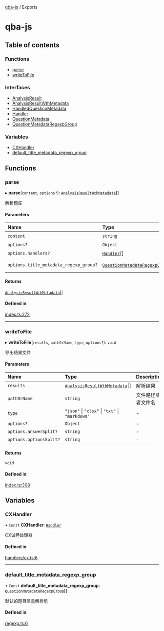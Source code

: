 [qba-js](README.md) / Exports

# qba-js

## Table of contents

### Functions

- [parse](modules.md#parse)
- [writeToFile](modules.md#writetofile)

### Interfaces

- [AnalysisResult](interfaces/AnalysisResult.md)
- [AnalysisResultWthMetadata](interfaces/AnalysisResultWthMetadata.md)
- [HandledQuestionMetadata](interfaces/HandledQuestionMetadata.md)
- [Handler](interfaces/Handler.md)
- [QuestionMetadata](interfaces/QuestionMetadata.md)
- [QuestionMetadataRegexpGroup](interfaces/QuestionMetadataRegexpGroup.md)

### Variables

- [CXHandler](modules.md#cxhandler)
- [default\_title\_metadata\_regexp\_group](modules.md#default_title_metadata_regexp_group)

## Functions

### parse

▸ **parse**(`content`, `options?`): [`AnalysisResultWthMetadata`](interfaces/AnalysisResultWthMetadata.md)[]

解析题库

#### Parameters

| Name | Type | Description |
| :------ | :------ | :------ |
| `content` | `string` | 题库文本 |
| `options?` | `Object` | - |
| `options.handlers?` | [`Handler`](interfaces/Handler.md)[] | 处理器 **`See`** |
| `options.title_metadata_regexp_group?` | [`QuestionMetadataRegexpGroup`](interfaces/QuestionMetadataRegexpGroup.md)[] | 题目信息解析组 **`Default`** ```ts {@link default_title_metadata_regexp_group} ``` |

#### Returns

[`AnalysisResultWthMetadata`](interfaces/AnalysisResultWthMetadata.md)[]

#### Defined in

[index.ts:272](https://github.com/enncy/qba-js/blob/1365671/src/index.ts#L272)

___

### writeToFile

▸ **writeToFile**(`results`, `pathOrName`, `type`, `options?`): `void`

导出结果文件

#### Parameters

| Name | Type | Description |
| :------ | :------ | :------ |
| `results` | [`AnalysisResultWthMetadata`](interfaces/AnalysisResultWthMetadata.md)[] | 解析结果 |
| `pathOrName` | `string` | 文件路径或者文件名 |
| `type` | ``"json"`` \| ``"xlsx"`` \| ``"txt"`` \| ``"markdown"`` | - |
| `options?` | `Object` | - |
| `options.answerSplit?` | `string` | - |
| `options.optionsSplit?` | `string` | - |

#### Returns

`void`

#### Defined in

[index.ts:308](https://github.com/enncy/qba-js/blob/1365671/src/index.ts#L308)

## Variables

### CXHandler

• `Const` **CXHandler**: [`Handler`](interfaces/Handler.md)

CX试卷处理器

#### Defined in

[handlers/cx.ts:6](https://github.com/enncy/qba-js/blob/1365671/src/handlers/cx.ts#L6)

___

### default\_title\_metadata\_regexp\_group

• `Const` **default\_title\_metadata\_regexp\_group**: [`QuestionMetadataRegexpGroup`](interfaces/QuestionMetadataRegexpGroup.md)[]

默认的题目信息解析组

#### Defined in

[regexp.ts:6](https://github.com/enncy/qba-js/blob/1365671/src/regexp.ts#L6)
